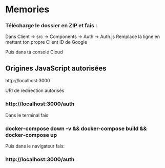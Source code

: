 # Memories

### Télécharge le dossier en ZIP et fais :

Dans Client -> src -> Components -> Auth -> Auth.js 
Remplace la ligne <GoogleOAuthProvider clientId="890550716111-1089qbvj5iudsdid0pojng4qskmlbqlu.apps.googleusercontent.com"> en mettant ton propre Client ID de Google

Puis dans ta console Cloud
## Origines JavaScript autorisées
http://localhost:3000

URI de redirection autorisés
### http://localhost:3000/auth

Dans le terminal fais
### docker-compose down -v && docker-compose build && docker-compose up
Puis dans le navigateur fais: 
### http://localhost:3000/auth
